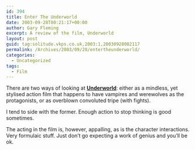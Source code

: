 ```yaml
---
id: 394
title: Enter The Underworld
date: 2003-09-28T00:21:17+00:00
author: Gary Fleming
excerpt: A review of the film, Underworld
layout: post
guid: tag:solitude.vkps.co.uk,2003:1,20030928002117
permalink: /Archives/2003/09/28/entertheunderworld/
categories:
  - Uncategorized
tags:
  - Film
---
```

There are two ways of looking at **[Underworld](http://www.entertheunderworld.com)**: either as a mindless, yet stylised action film that happens to have vampires and werewolves as the protagonists, or as overblown convoluted tripe (with fights).

I tend to side with the former. Enough action to stop thinking is good sometimes.

The acting in the film is, however, appalling, as is the character interactions. Very formulaic stuff. Just don&#8217;t go expecting a work of genius and you&#8217;ll be ok.